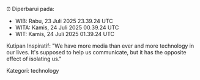 ⏰ Diperbarui pada:
- WIB: Rabu, 23 Juli 2025 23.39.24 UTC
- WITA: Kamis, 24 Juli 2025 00.39.24 UTC
- WIT: Kamis, 24 Juli 2025 01.39.24 UTC

Kutipan Inspiratif:
"We have more media than ever and more technology in our lives. It's supposed to help us communicate, but it has the opposite effect of isolating us."


Kategori: technology

